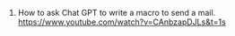 1) How to ask Chat GPT to write a macro to send a mail.
https://www.youtube.com/watch?v=CAnbzapDJLs&t=1s
